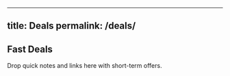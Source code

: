 
---
title: Deals
permalink: /deals/
---

## Fast Deals
Drop quick notes and links here with short-term offers.
